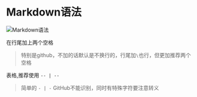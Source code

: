 # Markdown语法

![Markdown语法](http://ww1.sinaimg.cn/large/e2528559gy1frnpxikfr9j210j0us44j.jpg)

在行尾加上两个空格
> 特别是github，不加的话默认是不换行的，行尾加`\`也行，但更加推荐两个空格

表格,推荐使用 `-- | --`
> 简单的 `- | -` GitHub不能识别，同时有特殊字符要注意转义
